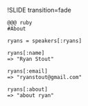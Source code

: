 !SLIDE transition=fade

    @@@ ruby
    #About
    
    ryans = speakers[:ryans]

    ryans[:name]
    => "Ryan Stout"

    ryans[:email]
    => "ryanstout@gmail.com"

    ryans[:about]
    => "about ryan"